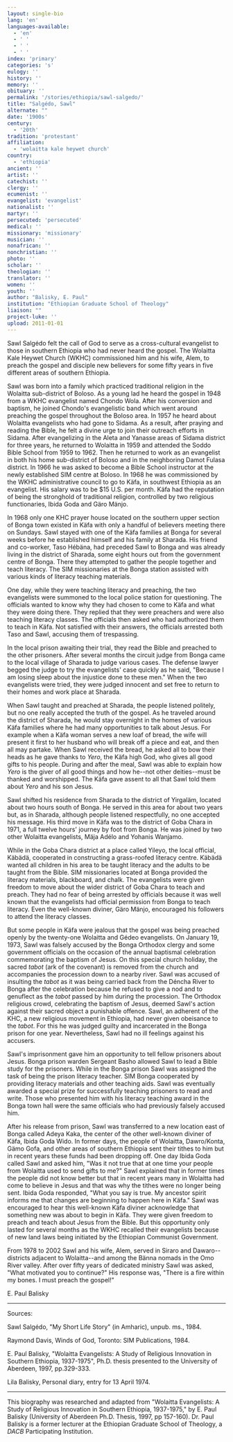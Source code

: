 ```yaml
---
layout: single-bio
lang: 'en'
languages-available:
  - 'en'
  - ' '
  - ' '
  - ' '
index: 'primary'
categories: 's'
eulogy: ''
history: ''
memory: ''
obituary: ''
permalink: '/stories/ethiopia/sawl-salgedo/'
title: "Salgédo, Sawl"
alternate: ""
date: '1900s'
century:
  - '20th'
tradition: 'protestant'
affiliation:
  - 'wolaitta kale heywet church'
country:
  - 'ethiopia'
ancient: ''
artist: ''
catechist: ''
clergy: ''
ecumenist: ''
evangelist: 'evangelist'
nationalist: ''
martyr: ''
persecuted: 'persecuted'
medical: ''
missionary: 'missionary'
musician: ''
nonafrican: ''
nonchristian: ''
photo: ''
scholar: ''
theologian: ''
translator: ''
women: ''
youth: ''
author: "Balisky, E. Paul"
institution: "Ethiopian Graduate School of Theology"
liaison: ""
project-luke: ''
upload: 2011-01-01
---
```




Sawl Salgédo felt the call of God to serve as a cross-cultural evangelist to those in southern Ethiopia who had never heard the gospel. The Wolaitta Kale Heywet Church (WKHC) commissioned him and his wife, Alem, to preach the gospel and disciple new believers for some fifty years in five different areas of southern Ethiopia.

Sawl was born into a family which practiced traditional religion in the Wolaitta sub-district of Boloso. As a young lad he heard the gospel in 1948 from a WKHC evangelist named Chondo Wola. After his conversion and baptism, he joined Chondo's evangelistic band which went around preaching the gospel throughout the Boloso area. In 1957 he heard about Wolaitta evangelists who had gone to Sidama. As a result, after praying and reading the Bible, he felt a divine urge to join their outreach efforts in Sidama. After evangelizing in the Aleta and Yanasse areas of Sidama district for three years, he returned to Wolaitta in 1959 and attended the Soddo Bible School from 1959 to 1962. Then he returned to work as an evangelist in both his home sub-district of Boloso and in the neighboring Damot Fulasa district. In 1966 he was asked to become a Bible School instructor at the newly established SIM centre at Boloso. In 1968 he was commissioned by the WKHC administrative council to go to Käfa, in southwest Ethiopia as an evangelist. His salary was to be $15 U.S. per month. Käfa had the reputation of being the stronghold of traditional religion, controlled by two religious functionaries, Ibida Goda and Gäro Mänjo.

In 1968 only one KHC prayer house located on the southern upper section of Bonga town existed in Käfa with only a handful of believers meeting there on Sundays. Sawl stayed with one of the Käfa families at Bonga for several weeks before he established himself and his family at Sharada. His friend and co-worker, Taso Hébäna, had preceded Sawl to Bonga and was already living in the district of Sharada, some eight hours out from the government centre of Bonga. There they attempted to gather the people together and teach literacy. The SIM missionaries at the Bonga station assisted with various kinds of literacy teaching materials.

One day, while they were teaching literacy and preaching, the two evangelists were summoned to the local police station for questioning. The officials wanted to know why they had chosen to come to Käfa and what they were doing there. They replied that they were preachers and were also teaching literacy classes. The officials then asked who had authorized them to teach in Käfa. Not satisfied with their answers, the officials arrested both Taso and Sawl, accusing them of trespassing.

In the local prison awaiting their trial, they read the Bible and preached to the other prisoners. After several months the circuit judge from Bonga came to the local village of Sharada to judge various cases. The defense lawyer begged the judge to try the evangelists' case quickly as he said, "Because I am losing sleep about the injustice done to these men." When the two evangelists were tried, they were judged innocent and set free to return to their homes and work place at Sharada.

When Sawl taught and preached at Sharada, the people listened politely, but no one really accepted the truth of the gospel. As he traveled around the district of Sharada, he would stay overnight in the homes of various Käfa families where he had many opportunities to talk about Jesus. For example when a Käfa woman serves a new loaf of bread, the wife will present it first to her husband who will break off a piece and eat, and then all may partake. When Sawl received the bread, he asked all to bow their heads as he gave thanks to *Yero*, the Käfa high God, who gives all good gifts to his people. During and after the meal, Sawl was able to explain how *Yero* is the giver of all good things and how he--not other deities--must be thanked and worshipped. The Käfa gave assent to all that Sawl told them about *Yero* and his son Jesus.

Sawl shifted his residence from Sharada to the district of Yirgaläm, located about two hours south of Bonga. He served in this area for about two years but, as in Sharada, although people listened respectfully, no one accepted his message. His third move in Käfa was to the district of Goba Chara in 1971, a full twelve hours' journey by foot from Bonga. He was joined by two other Wolaitta evangelists, Mäja Adélo and Yohanis Wanjamo.

While in the Goba Chara district at a place called Yileyo, the local official, Käbädä, cooperated in constructing a grass-roofed literacy centre. Käbädä wanted all children in his area to be taught literacy and the adults to be taught from the Bible. SIM missionaries located at Bonga provided the literacy materials, blackboard, and chalk. The evangelists were given freedom to move about the wider district of Goba Chara to teach and preach. They had no fear of being arrested by officials because it was well known that the evangelists had official permission from Bonga to teach literacy. Even the well-known diviner, Gäro Mänjo, encouraged his followers to attend the literacy classes.

But some people in Käfa were jealous that the gospel was being preached openly by the twenty-one Wolaitta and Gédeo evangelists. On January 19, 1973, Sawl was falsely accused by the Bonga Orthodox clergy and some government officials on the occasion of the annual baptismal celebration commemorating the baptism of Jesus. On this special church holiday, the sacred *tabot* (ark of the covenant) is removed from the church and accompanies the procession down to a nearby river. Sawl was accused of insulting the *tabot* as it was being carried back from the Déncha River to Bonga after the celebration because he refused to give a nod and to genuflect as the *tabot* passed by him during the procession. The Orthodox religious crowd, celebrating the baptism of Jesus, deemed Sawl's action against their sacred object a punishable offence. Sawl, an adherent of the KHC, a new religious movement in Ethiopia, had never given obeisance to the *tabot*. For this he was judged guilty and incarcerated in the Bonga prison for one year. Nevertheless, Sawl had no ill feelings against his accusers.

Sawl's imprisonment gave him an opportunity to tell fellow prisoners about Jesus. Bonga prison warden Sergeant Basho allowed Sawl to lead a Bible study for the prisoners. While in the Bonga prison Sawl was assigned the task of being the prison literacy teacher. SIM Bonga cooperated by providing literacy materials and other teaching aids. Sawl was eventually awarded a special prize for successfully teaching prisoners to read and write. Those who presented him with his literacy teaching award in the Bonga town hall were the same officials who had previously falsely accused him.

After his release from prison, Sawl was transferred to a new location east of Bonga called Adeya Kaka, the center of the other well-known diviner of Käfa, Ibida Goda Wido. In former days, the people of Wolaitta, Dawro/Konta, Gämo Gofa, and other areas of southern Ethiopia sent their tithes to him but in recent years these funds had been dropping off. One day Ibida Goda called Sawl and asked him, "Was it not true that at one time your people from Wolaitta used to send gifts to me?" Sawl explained that in former times the people did not know better but that in recent years many in Wolaitta had come to believe in Jesus and that was why the tithes were no longer being sent. Ibida Goda responded, "What you say is true. My ancestor spirit informs me that changes are beginning to happen here in Käfa." Sawl was encouraged to hear this well-known Käfa diviner acknowledge that something new was about to begin in Käfa. They were given freedom to preach and teach about Jesus from the Bible. But this opportunity only lasted for several months as the WKHC recalled their evangelists because of new land laws being initiated by the Ethiopian Communist Government.

From 1978 to 2002 Sawl and his wife, Alem, served in Siraro and Dawaro--districts adjacent to Wolaitta--and among the Bänna nomads in the Omo River valley. After over fifty years of dedicated ministry Sawl was asked, "What motivated you to continue?" His response was, "There is a fire within my bones. I must preach the gospel!"

E. Paul Balisky

---

Sources:

Sawl Salgédo, "My Short Life Story" (in Amharic), unpub. ms., 1984.

Raymond Davis, Winds of God, Toronto: SIM Publications, 1984.

E. Paul Balisky, "Wolaitta Evangelists: A Study of Religious Innovation in Southern Ethiopia, 1937-1975", Ph.D. thesis presented to the University of Aberdeen, 1997, pp.329-333.

Lila Balisky, Personal diary, entry for 13 April 1974.

---

This biography was researched and adapted from "Wolaitta Evangelists: A Study
of Religious Innovation in Southern Ethiopia, 1937-1975," by E. Paul Balisky
(University of Aberdeen Ph.D. Thesis, 1997, pp 157-160).  Dr. Paul Balisky is a
former lecturer at the Ethiopian Graduate School of Theology, a *DACB* Participating Institution.
